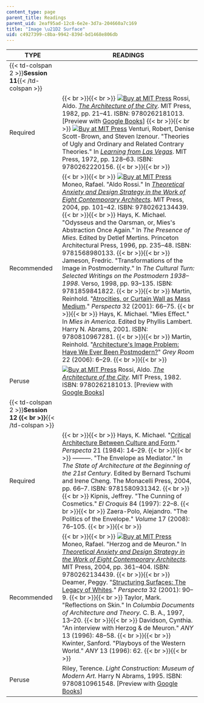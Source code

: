 ```yaml
---
content_type: page
parent_title: Readings
parent_uid: 2eaf95ad-12c8-6e2e-3d7a-204660a7c169
title: "Image \u21D2 Surface"
uid: c4927399-c8ba-9942-839d-bd1468e806db
---
```


| TYPE | READINGS |
| --- | --- |
| {{< td-colspan 2 >}}**Session 11**{{< /td-colspan >}} ||
| Required |  {{< br >}}{{< br >}} [![Buy at MIT Press](/images/mp_logo.gif)](https://mitpress.mit.edu/9780262181013) Rossi, Aldo. [_The Architecture of the City_](https://mitpress.mit.edu/9780262181013). MIT Press, 1982, pp. 21–41. ISBN: 9780262181013. \[Preview with [Google Books](http://books.google.com/books?id=9GIrP7EQ0Y8C&pg=PAfrontpage#v=onepage)\] {{< br >}}{{< br >}} [![Buy at MIT Press](/images/mp_logo.gif)](https://mitpress.mit.edu/9780262220156) Venturi, Robert, Denise Scott-Brown, and Steven Izenour. "Theories of Ugly and Ordinary and Related Contrary Theories." In [_Learning from Las Vegas_](https://mitpress.mit.edu/9780262220156). MIT Press, 1972, pp. 128–63. ISBN: 9780262220156. {{< br >}}{{< br >}}  |
| Recommended |  {{< br >}}{{< br >}} [![Buy at MIT Press](/images/mp_logo.gif)](https://mitpress.mit.edu/9780262134439) Moneo, Rafael. "Aldo Rossi." In [_Theoretical Anxiety and Design Strategy in the Work of Eight Contemporary Architects_](https://mitpress.mit.edu/9780262134439). MIT Press, 2004, pp. 101–42. ISBN: 9780262134439. {{< br >}}{{< br >}} Hays, K. Michael. "Odysseus and the Oarsman, or, Mies's Abstraction Once Again." In _The Presence of Mies_. Edited by Detlef Mertins. Princeton Architectural Press, 1996, pp. 235–48. ISBN: 9781568980133. {{< br >}}{{< br >}} Jameson, Fredric. "Transformations of the Image in Postmodernity." In _The Cultural Turn: Selected Writings on the Postmodern 1938–1998_. Verso, 1998, pp. 93–135. ISBN: 9781859841822. {{< br >}}{{< br >}} Martin, Reinhold. "[Atrocities, or Curtain Wall as Mass Medium](http://www.jstor.org/stable/1567284)." _Perspecta_ 32 (2001): 66–75. {{< br >}}{{< br >}} Hays, K. Michael. "Mies Effect." In _Mies in America_. Edited by Phyllis Lambert. Harry N. Abrams, 2001. ISBN: 9780810967281. {{< br >}}{{< br >}} Martin, Reinhold. "[Architecture's Image Problem: Have We Ever Been Postmodern?](http://dx.doi.org/10.1162/152638106775434413 )" _Grey Room_ 22 (2006): 6–29. {{< br >}}{{< br >}}  |
| Peruse | [![Buy at MIT Press](/images/mp_logo.gif)](https://mitpress.mit.edu/9780262181013) Rossi, Aldo. [_The Architecture of the City_](https://mitpress.mit.edu/9780262181013). MIT Press, 1982. ISBN: 9780262181013. \[Preview with [Google Books](http://books.google.com/books?id=9GIrP7EQ0Y8C&pg=PAfrontpage#v=onepage)\] |
| {{< td-colspan 2 >}}**Session 12  {{< br >}}**{{< /td-colspan >}} ||
| Required |  {{< br >}}{{< br >}} Hays, K. Michael. "[Critical Architecture Between Culture and Form](http://www.jstor.org/stable/1567078)." _Perspecta_ 21 (1984): 14–29. {{< br >}}{{< br >}} ———. "The Envelope as Mediator." In _The State of Architecture at the Beginning of the 21st Century_. Edited by Bernard Tschumi and Irene Cheng. The Monacelli Press, 2004, pp. 66–7. ISBN: 9781580931342. {{< br >}}{{< br >}} Kipnis, Jeffrey. "The Cunning of Cosmetics." _El Croquis_ 84 (1997): 22–8. {{< br >}}{{< br >}} Zaera-Polo, Alejandro. "The Politics of the Envelope." _Volume_ 17 (2008): 76–105. {{< br >}}{{< br >}}  |
| Recommended |  {{< br >}}{{< br >}} [![Buy at MIT Press](/images/mp_logo.gif)](https://mitpress.mit.edu/9780262134439) Moneo, Rafael. "Herzog and de Meuron." In [_Theoretical Anxiety and Design Strategy in the Work of Eight Contemporary Architects_](https://mitpress.mit.edu/9780262134439). MIT Press, 2004, pp. 361–404. ISBN: 9780262134439. {{< br >}}{{< br >}} Deamer, Peggy. "[Structuring Surfaces: The Legacy of Whites](http://www.jstor.org/stable/1567286)." _Perspecta_ 32 (2001): 90–9. {{< br >}}{{< br >}} Taylor, Mark. "Reflections on Skin." In _Columbia Documents of Architecture and Theory._ C. B. A., 1997, 13–20. {{< br >}}{{< br >}} Davidson, Cynthia. "An interview with Herzog & de Meuron." _ANY_ 13 (1996): 48–58. {{< br >}}{{< br >}} Kwinter, Sanford. "Playboys of the Western World." _ANY_ 13 (1996): 62. {{< br >}}{{< br >}}  |
| Peruse | Riley, Terence. _Light Construction: Museum of Modern Art_. Harry N Abrams, 1995. ISBN: 9780810961548. \[Preview with [Google Books](http://books.google.com/books?id=n1OFTXJNzVsC&&pg=PAfrontcover#v=onepage)\]